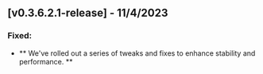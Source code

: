 ## [v0.3.6.2.1-release] - 11/4/2023

### Fixed:

- ** We've rolled out a series of tweaks and fixes to enhance stability and performance. **



